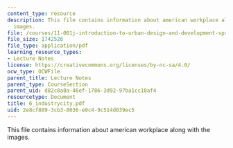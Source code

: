 ```yaml
---
content_type: resource
description: This file contains information about american workplace along with the
  images.
file: /courses/11-001j-introduction-to-urban-design-and-development-spring-2006/2e8cf8893cb38036e0c49c514d039ec5_6_industrycity.pdf
file_size: 1742526
file_type: application/pdf
learning_resource_types:
- Lecture Notes
license: https://creativecommons.org/licenses/by-nc-sa/4.0/
ocw_type: OCWFile
parent_title: Lecture Notes
parent_type: CourseSection
parent_uid: d82c8a8a-46ef-1786-3d92-97ba1cc18af4
resourcetype: Document
title: 6_industrycity.pdf
uid: 2e8cf889-3cb3-8036-e0c4-9c514d039ec5
---
```

This file contains information about american workplace along with the images.